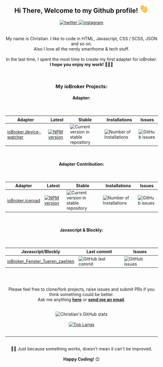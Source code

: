 <div align="center">
<h2> Hi There, Welcome to my Github profile! <img src="assets/img/Hi.gif" width="30"></h2>
<a href="https://twitter.com/ciddi89" target="_blank">
<img src=https://img.shields.io/badge/twitter-%2300acee.svg?color=1DA1F2&style=for-the-badge&logo=twitter&logoColor=white alt=twitter style="margin-bottom: 5px;" />
</a>
<a href="https://instagram.com/christian_behrends_89" target="_blank">
<img src=https://img.shields.io/badge/instagram-%ff5851db.svg?color=C13584&style=for-the-badge&logo=instagram&logoColor=white alt=instagram style="margin-bottom: 5px;" />
</a>
<br />
<br />

My name is Christian. I like to code in HTML, Javascript, CSS / SCSS, JSON and so on.
<br />
Also I love all the nerdy smarthome & tech stuff.
<br />
<br />
In the last time, I spent the most time to create my first adapter for ioBroker.
<br />
**I hope you enjoy my work! 👨🏼‍💻**
<br />

<br />
  <h3>My ioBroker Projects:</h3>
<h4> Adapter: </h4>
<br />

| Adapter                                                                       | Latest                                                                                                                            | Stable                                                                                           | Installations                                                                         | Issues                                                                                 |
| ----------------------------------------------------------------------------- | --------------------------------------------------------------------------------------------------------------------------------- | ------------------------------------------------------------------------------------------------ | ------------------------------------------------------------------------------------- | -------------------------------------------------------------------------------------- |
| [ioBroker.device-watcher](https://github.com/ciddi89/ioBroker.device-watcher) | [![NPM version](https://img.shields.io/npm/v/iobroker.device-watcher.svg)](https://www.npmjs.com/package/iobroker.device-watcher) | ![Current version in stable repository ](https://iobroker.live/badges/device-watcher-stable.svg) | ![Number of Installations](https://iobroker.live/badges/device-watcher-installed.svg) | ![GitHub issues](https://img.shields.io/github/issues/ciddi89/ioBroker.device-watcher) |

<br />
<h4>Adapter Contribution: </h4>
<br />

| Adapter                                                                             | Latest                                                                                                             | Stable                                                                                  | Installations                                                                 | Issues                                                                                              |
| ----------------------------------------------------------------------------------- | ------------------------------------------------------------------------------------------------------------------ | --------------------------------------------------------------------------------------- | ----------------------------------------------------------------------------- | --------------------------------------------------------------------------------------------------- |
| [ioBroker.iceroad](https://github.com/iobroker-community-adapters/ioBroker.iceroad) | [![NPM version](http://img.shields.io/npm/v/iobroker.iceroad.svg)](https://www.npmjs.com/package/iobroker.iceroad) | ![Current version in stable repository](http://iobroker.live/badges/iceroad-stable.svg) | ![Number of Installations](http://iobroker.live/badges/iceroad-installed.svg) | ![GitHub issues](https://img.shields.io/github/issues/iobroker-community-adapters/ioBroker.iceroad) |

<br />

<h4> Javascript & Blockly: </h4>
<br />

| Javascript/Blockly                                                                            | Last commit                                                                                              | Issues                                                                                         |
| --------------------------------------------------------------------------------------------- | -------------------------------------------------------------------------------------------------------- | ---------------------------------------------------------------------------------------------- |
| [ioBroker_Fenster_Tueren_zaehlen](https://github.com/ciddi89/ioBroker_Fenster_Tueren_zaehlen) | ![GitHub last commit](https://img.shields.io/github/last-commit/ciddi89/ioBroker_Fenster_Tueren_zaehlen) | ![GitHub issues](https://img.shields.io/github/issues/ciddi89/ioBroker_Fenster_Tueren_zaehlen) |

<br />
<br />

Please feel free to clone/fork projects, raise issues and submit PRs if you think something could be better.<br />
Ask me anything **[here](https://github.com/ciddi89/ciddi89/issues/new)** or <a href="mailto:mail@christian-behrends.de"><b>send me an email</b></a>.
<br />
<br />

![Christian's GitHub stats](https://github-readme-stats.vercel.app/api?username=ciddi89&show_icons=true&theme=onedark)
<br />
<br />
[![Top Langs](https://github-readme-stats.vercel.app/api/top-langs/?username=ciddi89&layout=compact&theme=onedark)](https://github.com/ciddi89/?tab=repositories)
<br />
<br />

---

<br />
☝🏼 Just because something works, doesn't mean it can't be improved.
<br />
<br />
  <b>Happy Coding!</b> 😊

</div>
